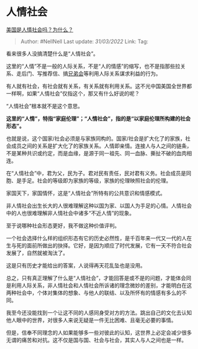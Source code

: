 # 人情社会
[美国是人情社会吗？为什么？](https://www.zhihu.com/question/482089234/answer/2290334170)

> Author: #NellNell
> Last update: *31/03/2022*
> Link:
> Tag:

看来很多人没搞清楚什么是“人情社会”。

这里的“人情”不是一般的人际关系，不是“人的情感”的缩写，也不是指那些拉关系、走后门、写推荐信、搞[兄弟会](https://www.zhihu.com/search?q=%E5%85%84%E5%BC%9F%E4%BC%9A&search_source=Entity&hybrid_search_source=Entity&hybrid_search_extra=%7B%22sourceType%22%3A%22answer%22%2C%22sourceId%22%3A2290334170%7D)等利用人际关系谋求利益的行为。

有人就有社会，有社会就有关系，有关系就有利用关系。这不光中国美国全世界都一样啊，如果“人情社会”仅指这个，那又有什么好说的呢？

“人情社会”根本就不是这个意思。

**这里的“人情”，特指“家庭伦理”；“人情社会”，指的是“以家庭伦理所构建的社会形态”。**

也就是说，这个国家/社会必须是与家族同构的。国家/社会是扩大化了的家族，社会成员之间的关系是扩大化了的家族关系。人情即亲情。连接人与人之间的链条，不是某种共识或约定，而是血缘，是源于同一祖先、同一血脉、撕扯不破的血肉相连。

在“人情社会”中，君为父，民为子。君对民有责任，民对君有义务。社会成员是同胞、是手足。社会的等级即为家族的等级，家族的伦理映照社会的伦理。

家国天下，家国情怀，这是“人情社会”所特有的公共意识和情感模式。

非人情社会出生长大的人很难理解这种以国为家、以国人为手足的心情。人情社会中的人也很难理解非人情社会中诸多“不近人情”的现象。

至于说哪种社会形态更好，我不做这种价值评判。

一个社会选择什么样的组织形态有它的历史必然性，是千百年来一代又一代的人在生与死的面前所做出的抉择。它好，是因为顺应了时代发展，它有一天不符合社会发展了，自然就被淘汰了。

这是只有历史才能给出的答案，人说得再天花乱坠也是没用。

总之，只有真正理解了什么是“人情社会”，才能回答是或不是的问题，才能体会同是利用人际关系，非人情社会和人情社会所诉诸的理念微妙的差别，才能明白在这两种社会中，个体对集体的想象、与他人的联结、以及所怀有的情感有多么的不同。

我至今还没能找到一个让这不同的人感同身受对方的方法。跳出自己的文化去认知他人眼中的世界，对很多人来说无疑是一件无比困难、且毫无必要的事情。

但是，信奉不同理念的人如果能够多一些对彼此的认知，这世界上必定会减少很多无谓的痛苦和对抗。这不仅是国与国、社会与社会，其实人与人之间也是一样。
